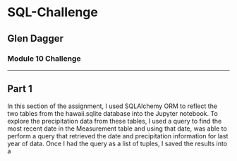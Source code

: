 # SQL-Challenge
## Glen Dagger
### Module 10 Challenge

---
## Part 1
In this section of the assignment, I used SQLAlchemy ORM to reflect the two tables from the hawaii.sqlite database into the Jupyter notebook. To explore the precipitation data from these tables, I used a query to find the most recent date in the Measurement table and using that date, was able to perform a query that retrieved the date and precipitation information for last year of data. Once I had the query as a list of tuples, I saved the results into a 